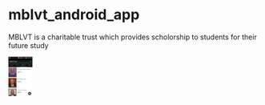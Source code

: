 # mblvt_android_app
MBLVT is a charitable trust which provides scholorship to students for their future study

<img src="https://github.com/nkkumawat/mblvt_android_app/raw/master/MBLTrust/screenshots/h3.png" width="48">
